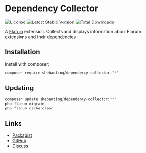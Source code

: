 # Dependency Collector

![License](https://img.shields.io/badge/license-MIT-blue.svg) [![Latest Stable Version](https://img.shields.io/packagist/v/shebaoting/dependency-collector.svg)](https://packagist.org/packages/shebaoting/dependency-collector) [![Total Downloads](https://img.shields.io/packagist/dt/shebaoting/dependency-collector.svg)](https://packagist.org/packages/shebaoting/dependency-collector)

A [Flarum](https://flarum.org) extension. Collects and displays information about Flarum extensions and their dependencies

## Installation

Install with composer:

```sh
composer require shebaoting/dependency-collector:"*"
```

## Updating

```sh
composer update shebaoting/dependency-collector:"*"
php flarum migrate
php flarum cache:clear
```

## Links

- [Packagist](https://packagist.org/packages/shebaoting/dependency-collector)
- [GitHub](https://github.com/shebaoting/dependency-collector)
- [Discuss](https://discuss.flarum.org/d/PUT_DISCUSS_SLUG_HERE)
